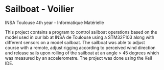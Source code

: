 # Sailboat - Voilier
INSA Toulouse 4th year - Informatique Matérielle

This project contains a program to control sailboat operations based on the model used in our lab at INSA de Toulouse using a STM32F103 along with different sensors on a model sailboat.
The sailboat was able to adjust course with a remote, adjust rigging according to perceived wind direction and release sails upon rolling of the sailboat at an angle > 45 degrees which was measured by an accelerometre.
The project was done using the Keil IDE. 
